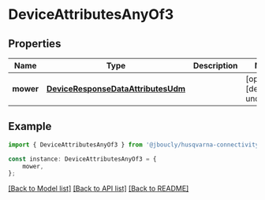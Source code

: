 # DeviceAttributesAnyOf3


## Properties

Name | Type | Description | Notes
------------ | ------------- | ------------- | -------------
**mower** | [**DeviceResponseDataAttributesUdm**](DeviceResponseDataAttributesUdm.md) |  | [optional] [default to undefined]

## Example

```typescript
import { DeviceAttributesAnyOf3 } from '@jboucly/husqvarna-connectivity-sdk';

const instance: DeviceAttributesAnyOf3 = {
    mower,
};
```

[[Back to Model list]](../README.md#documentation-for-models) [[Back to API list]](../README.md#documentation-for-api-endpoints) [[Back to README]](../README.md)

